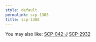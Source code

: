 ```yaml
---
style: default
permalink: scp-1308
title: scp-1308
---
```

You may also like:
[SCP-042-J](http://scp-wiki.net/scp-042-j)
[SCP-2932](http://scp-wiki.net/scp-2932)